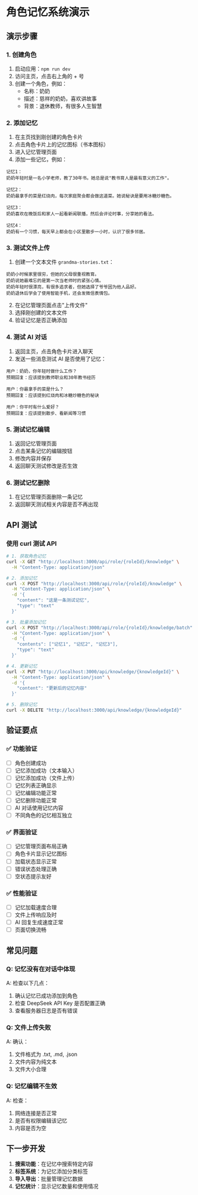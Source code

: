 # 角色记忆系统演示

## 演示步骤

### 1. 创建角色
1. 启动应用：`npm run dev`
2. 访问主页，点击右上角的 + 号
3. 创建一个角色，例如：
   - 名称：奶奶
   - 描述：慈祥的奶奶，喜欢讲故事
   - 背景：退休教师，有很多人生智慧

### 2. 添加记忆
1. 在主页找到刚创建的角色卡片
2. 点击角色卡片上的记忆图标（书本图标）
3. 进入记忆管理页面
4. 添加一些记忆，例如：

```
记忆1：
奶奶年轻时是一名小学老师，教了30年书。她总是说"教书育人是最有意义的工作"。

记忆2：
奶奶最拿手的菜是红烧肉，每次家庭聚会都会做这道菜。她说秘诀是要用冰糖炒糖色。

记忆3：
奶奶喜欢在晚饭后和家人一起看新闻联播，然后会评论时事，分享她的看法。

记忆4：
奶奶有一个习惯，每天早上都会在小区里散步一小时，认识了很多邻居。
```

### 3. 测试文件上传
1. 创建一个文本文件 `grandma-stories.txt`：
```
奶奶小时候家里很穷，但她的父母很重视教育。
奶奶说她最难忘的是第一次当老师时的紧张心情。
奶奶年轻时很漂亮，有很多追求者，但她选择了爷爷因为他人品好。
奶奶退休后学会了使用智能手机，还会发微信表情包。
```

2. 在记忆管理页面点击"上传文件"
3. 选择刚创建的文本文件
4. 验证记忆是否正确添加

### 4. 测试 AI 对话
1. 返回主页，点击角色卡片进入聊天
2. 发送一些消息测试 AI 是否使用了记忆：

```
用户：奶奶，你年轻时做什么工作？
预期回复：应该提到教师职业和30年教书经历

用户：你最拿手的菜是什么？
预期回复：应该提到红烧肉和冰糖炒糖色的秘诀

用户：你平时有什么爱好？
预期回复：应该提到散步、看新闻等习惯
```

### 5. 测试记忆编辑
1. 返回记忆管理页面
2. 点击某条记忆的编辑按钮
3. 修改内容并保存
4. 返回聊天测试修改是否生效

### 6. 测试记忆删除
1. 在记忆管理页面删除一条记忆
2. 返回聊天测试相关内容是否不再出现

## API 测试

### 使用 curl 测试 API

```bash
# 1. 获取角色记忆
curl -X GET "http://localhost:3000/api/role/{roleId}/knowledge" \
  -H "Content-Type: application/json"

# 2. 添加记忆
curl -X POST "http://localhost:3000/api/role/{roleId}/knowledge" \
  -H "Content-Type: application/json" \
  -d '{
    "content": "这是一条测试记忆",
    "type": "text"
  }'

# 3. 批量添加记忆
curl -X POST "http://localhost:3000/api/role/{roleId}/knowledge/batch" \
  -H "Content-Type: application/json" \
  -d '{
    "contents": ["记忆1", "记忆2", "记忆3"],
    "type": "text"
  }'

# 4. 更新记忆
curl -X PUT "http://localhost:3000/api/knowledge/{knowledgeId}" \
  -H "Content-Type: application/json" \
  -d '{
    "content": "更新后的记忆内容"
  }'

# 5. 删除记忆
curl -X DELETE "http://localhost:3000/api/knowledge/{knowledgeId}"
```

## 验证要点

### ✅ 功能验证
- [ ] 角色创建成功
- [ ] 记忆添加成功（文本输入）
- [ ] 记忆添加成功（文件上传）
- [ ] 记忆列表正确显示
- [ ] 记忆编辑功能正常
- [ ] 记忆删除功能正常
- [ ] AI 对话使用记忆内容
- [ ] 不同角色的记忆相互独立

### ✅ 界面验证
- [ ] 记忆管理页面布局正确
- [ ] 角色卡片显示记忆图标
- [ ] 加载状态显示正常
- [ ] 错误状态处理正确
- [ ] 空状态提示友好

### ✅ 性能验证
- [ ] 记忆加载速度合理
- [ ] 文件上传响应及时
- [ ] AI 回复生成速度正常
- [ ] 页面切换流畅

## 常见问题

### Q: 记忆没有在对话中体现
A: 检查以下几点：
1. 确认记忆已成功添加到角色
2. 检查 DeepSeek API Key 是否配置正确
3. 查看服务器日志是否有错误

### Q: 文件上传失败
A: 确认：
1. 文件格式为 .txt, .md, .json
2. 文件内容为纯文本
3. 文件大小合理

### Q: 记忆编辑不生效
A: 检查：
1. 网络连接是否正常
2. 是否有权限编辑该记忆
3. 内容是否为空

## 下一步开发

1. **搜索功能**：在记忆中搜索特定内容
2. **标签系统**：为记忆添加分类标签
3. **导入导出**：批量管理记忆数据
4. **记忆统计**：显示记忆数量和使用情况
